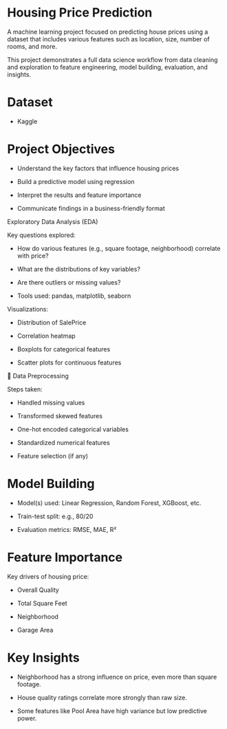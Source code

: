 # Housing Price Prediction

A machine learning project focused on predicting house prices using a dataset that includes various features such as location, size, number of rooms, and more.

This project demonstrates a full data science workflow from data cleaning and exploration to feature engineering, model building, evaluation, and insights.

# Dataset
- Kaggle

# Project Objectives

- Understand the key factors that influence housing prices

- Build a predictive model using regression

- Interpret the results and feature importance

- Communicate findings in a business-friendly format

Exploratory Data Analysis (EDA)

Key questions explored:

- How do various features (e.g., square footage, neighborhood) correlate with price?

- What are the distributions of key variables?

- Are there outliers or missing values?

- Tools used: pandas, matplotlib, seaborn

Visualizations:

- Distribution of SalePrice

- Correlation heatmap

- Boxplots for categorical features

- Scatter plots for continuous features

🧹 Data Preprocessing

Steps taken:

- Handled missing values

- Transformed skewed features

- One-hot encoded categorical variables

- Standardized numerical features

- Feature selection (if any)

# Model Building

- Model(s) used: Linear Regression, Random Forest, XGBoost, etc.

- Train-test split: e.g., 80/20

- Evaluation metrics: RMSE, MAE, R²


# Feature Importance

Key drivers of housing price:

- Overall Quality

- Total Square Feet

- Neighborhood

- Garage Area


# Key Insights

- Neighborhood has a strong influence on price, even more than square footage.

- House quality ratings correlate more strongly than raw size.

- Some features like Pool Area have high variance but low predictive power.

